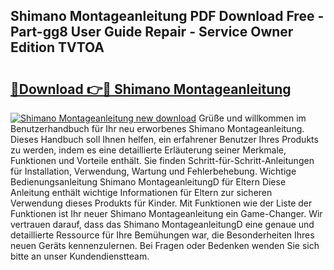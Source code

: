 ## Shimano Montageanleitung PDF Download Free - Part-gg8 User Guide Repair - Service Owner Edition TVTOA

# <h2><a href="http://df7qem.blite.top/?on=Shimano+Montageanleitung">🔗Download 👉🔴 Shimano Montageanleitung</a></h2>

[![Shimano Montageanleitung new download](https://i.imgur.com/lujVjoI.png)](http://df7qem.blite.top/?on=Shimano+Montageanleitung)
Grüße und willkommen im Benutzerhandbuch für Ihr neu erworbenes Shimano Montageanleitung. Dieses Handbuch soll Ihnen helfen, ein erfahrener Benutzer Ihres Produkts zu werden, indem es eine detaillierte Erläuterung seiner Merkmale, Funktionen und Vorteile enthält. Sie finden Schritt-für-Schritt-Anleitungen für Installation, Verwendung, Wartung und Fehlerbehebung. Wichtige Bedienungsanleitung Shimano MontageanleitungD für Eltern Diese Anleitung enthält wichtige Informationen für Eltern zur sicheren Verwendung dieses Produkts für Kinder. Mit Funktionen wie der Liste der Funktionen ist Ihr neuer Shimano Montageanleitung ein Game-Changer. Wir vertrauen darauf, dass das Shimano MontageanleitungD eine genaue und detaillierte Ressource für Ihre Bemühungen war, die Besonderheiten Ihres neuen Geräts kennenzulernen. Bei Fragen oder Bedenken wenden Sie sich bitte an unser Kundendienstteam.
